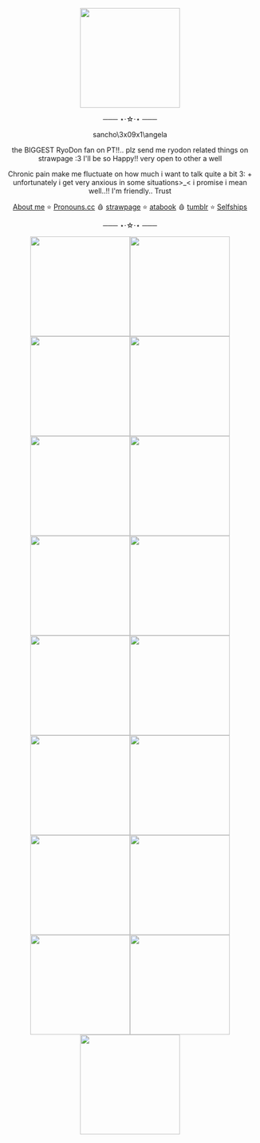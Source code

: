 
<p align=center>
<img src=https://github.com/user-attachments/assets/76423d76-2a02-4366-9acd-9ab958af48fe
 width=200 height=200></p> 
<div align=center> 
 ─── ⋆⋅☆⋅⋆ ───
 
  sancho\3x09x1\angela

the BIGGEST RyoDon fan on PT!!.. plz send me ryodon related things on strawpage :3 I'll be so Happy!! very open to other a well

Chronic pain make me fluctuate on how much i want to talk quite a bit 3: + unfortunately i get very anxious in some situations>_< i promise i mean well..!! I'm friendly.. Trust
 
   [About me](https://stellular.net/LCB34) ⭐
   [Pronouns.cc](https://pronouns.cc/@3x09x1) 🩸
    [strawpage](https://lcb34.straw.page/) ⭐
    [atabook](https://lcb34.atabook.org/) 🩸
    [tumblr](https://3x09x1.tumblr.com/?source=share) ⭐
    [Selfships](https://docs.google.com/spreadsheets/d/1-EU5Tw7m-dFdLTFfKA0BA86avOmRTfVgRsw-BfhHVnk/edit?usp=drivesdk)

   ─── ⋆⋅☆⋅⋆ ───
</div>

<div align=center>
<img src=https://github.com/user-attachments/assets/97dddc82-98e8-40c7-ab8e-e96159486bdd width=200 height=200><img src=https://github.com/user-attachments/assets/d3310e15-3ecc-4b26-bbca-881299a1a008 width=200 height=200><img src=https://github.com/user-attachments/assets/a0acdc57-0365-4f4b-b5e5-6b1bf002444f width=200 height=200><img src=https://github.com/user-attachments/assets/5555d30d-f407-473e-aac7-00534c1c86d8 width=200 height=200><img src=https://github.com/user-attachments/assets/f2f6b16c-ed4a-4217-894a-0bf34dc1c863  width=200 height=200><img src=https://github.com/user-attachments/assets/cf201249-9792-4f30-a2fd-95b7eb08f581 width=200 height=200><img src=https://github.com/user-attachments/assets/e92dfc84-980c-4120-8033-de58093a25eb width=200 height=200><img src=https://github.com/user-attachments/assets/8ee2b0da-71d9-4eb7-9fee-811e5460d1f7 width=200 height=200><img src=https://github.com/user-attachments/assets/1a6d6193-9cab-4e46-8e11-805dc3baf4f0 width=200 height=200><img src=https://github.com/user-attachments/assets/5b064f2a-f557-4549-975b-0983cff3403b width=200 height=200><img src=https://github.com/user-attachments/assets/78bfd2c7-94e1-4079-8892-e979f9878537 width=200 height=200><img src=https://github.com/user-attachments/assets/136f4074-10aa-46a3-82c6-601d5d213c28 width=200 height=200><img src=https://github.com/user-attachments/assets/e74843f2-7bf4-417e-ac60-e5ef8f6067ae width=200 height=200><img src=https://github.com/user-attachments/assets/6fb55a51-31c2-4600-a33f-b1e10f842c72 width=200 height=200><img src=https://github.com/user-attachments/assets/9f409dc7-8825-4bd4-ac84-f41578b464c2 width=200 height=200><img src=https://github.com/user-attachments/assets/0b28157a-e4cf-4a6f-a880-1ed8c41b47c4 width=200 height=200><img src=https://github.com/user-attachments/assets/f0eb9560-1a6d-4ef3-989e-b7ad1f9bcb7b width=200 height=200>


 
</div>
